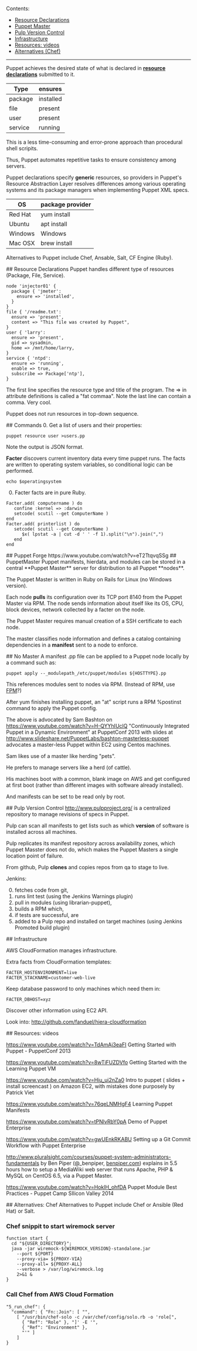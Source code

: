 Contents:

  * <a href="#ResourceDeclarations"> Resource Declarations</a>
  * <a href="#PuppetMaster"> Puppet Master</a>
  * <a href="#Pulp"> Pulp Version Control</a>
  * <a href="#Infrastructure"> Infrastructure</a>
  * <a href="#Videos"> Resources: videos</a>
  * <a href="#Alternatives"> Alternatives (Chef)</a>

<hr />

Puppet achieves the desired state of 
what is declared in **<a href="#ResourceDeclarations">resource declarations</a>** submitted to it.

| Type | ensures |
| ---- | ------- |
| package | installed |
| file | present |
| user | present |
| service | running |

This is a less time-consuming and error-prone approach than procedural shell scripits.

Thus, Puppet automates repetitive tasks to ensure consistency among servers.

Puppet declarations specify **generic** resources,
so providers in Puppet's Resource Abstraction Layer resolves differences 
among various operating systems and its package managers 
when implementing Puppet XML specs.

| OS | package provider |
| ---- | ------- |
| Red Hat | yum install |
| Ubuntu | apt install|
| Windows | Windows |
| Mac OSX | brew install |

Alternatives to Puppet include Chef, Ansable, Salt, CF Engine (Ruby).



<a id="ResourceDeclarations">
## Resource Declarations</a>
Puppet handles different type of resources (Package, File, Service).

  ```
  node 'injector01' {
    package { 'jmeter':
      ensure => 'installed',
    }
  }
  file { '/readme.txt':
    ensure => 'present',
    content => "This file was created by Puppet",
  }
  user { 'larry':
    ensure => 'present',
    gid => sysadmin,
    home => /mnt/home/larry,
  }
  service { 'ntpd':
    ensure => 'running',
    enable => true,
    subscribe => Package['ntp'],
  }
  ```

The first line specifies the resource type and title of the program.
The => in attribute definitions is called a "fat commaa".
Note the last line can contain a comma. Very cool.

Puppet does not run resources in top-down sequence.

<a id="Commands">
## Commands</a>
0. Get a list of users and their properties:

 ```
 puppet resource user >users.pp
 ```

 Note the output is JSON format.

 **Facter** discovers current inventory data every time puppet runs.
 The facts are written to operating system variables,
 so conditional logic can be performed.

 ```
 echo $operatingsystem
 ```

0. Facter facts are in pure Ruby.

 ```
 Facter.add( computername ) do
    confine :kernel => :darwin
    setcode( scutil --get ComputerName )
 end
 Facter.add( printerlist ) do
    setcode( scutil --get ComputerName )
       $x( lpstat -a | cut -d ' ' -f 1).split("\n").join(",")
    end
 end
 ```
 
<a id="PuppetForge">
## Puppet Forge</a>
https://www.youtube.com/watch?v=eT2TtqvqSSg

<a id="PuppetMaster">
## PuppetMaster</a>
Puppet manifests, hierdata, and modules 
can be stored in a central **Puppet Master** server for distribution to all Puppet **nodes**.

The Puppet Master is written in Ruby on Rails for Linux (no Windows version).

Each node **pulls** its configuration over its TCP port 8140 from the Puppet Master via RPM.
The node sends information about itself like its OS, CPU, block devices, network
collected by a facter on the node.

The Puppet Master requires manual creation of a SSH certificate to each node.

The master classifies node information and defines a catalog containing dependencies in a **manifest**
sent to a node to enforce.


<a id="NoMaster"> 
## No Master</a>
A manifest .pp file can be applied to a Puppet node locally by a command such as:

 ```
 puppet apply --_modulepath_/etc/puppet/modules ${HOSTTYPE}.pp
 ```

This references modules sent to nodes via RPM.
(Instead of RPM, use <a target="_blank" href="https://github.com/jordansissel/fpm">FPM</a>?)

After yum finishes installing puppet, an "at" script runs a RPM %postinst command to apply the Puppet config.

The above is advocated by Sam Bashton on https://www.youtube.com/watch?v=H-QYYhIUclQ
"Continuously Integrated Puppet in a Dynamic Environment" at PuppetConf 2013
with slides at http://www.slideshare.net/PuppetLabs/bashton-masterless-puppet
advocates a master-less Puppet within EC2 using Centos machines.

Sam likes use of a master like herding "pets".

He prefers to manage servers like a herd (of cattle).

His machines boot with a common, blank image on AWS and get configured at first boot
(rather than different images with software already installed).

And manifests can be set to be read only by root.


<a id="Pulp"> 
## Pulp Version Control</a>
<a target="_blank" href="http://www.pulpproject.org/">http://www.pulpproject.org/</a>
is a centralized repository to manage revisions of specs in Puppet.

Pulp can scan all manifests to get lists such as which **version** of software is installed across all machines.

Pulp replicates its manifest repository across availability zones, which Puppet Masster does not do,
which makes the Puppet Masters a single location point of failure.

From github, Pulp **clones** and copies repos from qa to stage to live.

Jenkins:

 0. fetches code from git, 
 1. runs lint test (using the Jenkins Warnings plugin)
 2. pull in modules (using librarian-puppet),
 3. builds a RPM which, 
 3. if tests are successful, are 
 4. added to a Pulp repo and installed on target machines (using Jenkins Promoted build plugin)


<a id="Infrastructure">
## Infrastructure</a>

AWS CloudFormation manages infrastructure.

Extra facts from CloudFormation templates:

 ```
 FACTER_HOSTENVIRONMENT=live
 FACTER_STACKNAME=customer-web-live
 ```
 
Keep database password to only machines which need them in:

 ```
 FACTER_DBHOST=xyz
 ```

Discover other information using EC2 API.


Look into:
http://github.com/fanduel/hiera-cloudformation


<a id="Videos">
## Resources: videos</a>

https://www.youtube.com/watch?v=TdAmAj3eaFI
Getting Started with Puppet - PuppetConf 2013

https://www.youtube.com/watch?v=8wTiFUZDVfo
Getting Started with the Learning Puppet VM

https://www.youtube.com/watch?v=Hiu_ui2nZa0
Intro to puppet ( slides + install screencast ) on Amazon EC2, with mistakes done purposely
by Patrick Viet

https://www.youtube.com/watch?v=76qeLNMHgF4
Learning Puppet Manifests

https://www.youtube.com/watch?v=tPNlvRbY0pA
Demo of Puppet Enterprise

https://www.youtube.com/watch?v=gwUEnkRKABU
Setting up a Git Commit Workflow with Puppet Enterprise

http://www.pluralsight.com/courses/puppet-system-administrators-fundamentals
by Ben Piper (@_benpiper, <a target="_blank" href="http://benpiper.com/">benpiper.com</a>)
explains in 5.5 hours how to setup a MediaWiki web server that runs Apache, PHP & MySQL on CentOS 6.5,
via a Puppet Master.

https://www.youtube.com/watch?v=HoklH_ohfDA
Puppet Module Best Practices - Puppet Camp SIlicon Valley 2014



<a id="Alternatives">
## Alternatives: Chef </a>
Alternatives to Puppet include Chef or Ansible (Red Hat) or Salt.


### Chef snippit to start wiremock server

  ```
  function start {
    cd "${USER_DIRECTORY}";
    java -jar wiremock-${WIREMOCK_VERSION}-standalone.jar
      --port ${PORT}
      --proxy-via= ${PROXY-VIA}
      --proxy-all= ${PROXY-ALL}
      --verbose > /var/log/wiremock.log 
      2>&1 &
  }
  ```
  
### Call Chef from AWS Cloud Formation

  ```
  "5_run_chef": {
    "command": { "Fn::Join": [ "", 
      [ "/usr/bin/chef-solo -c /var/chef/config/solo.rb -o 'role[", 
        { "Ref": "Role" }, "]' -E '",
        { "Ref": "Environment" },
        "'" ]
      ]
  }
  ```
